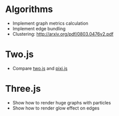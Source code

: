 # Algorithms
* Implement graph metrics calculation
* Implement edge bundling
* Clustering: http://arxiv.org/pdf/0803.0476v2.pdf

# Two.js
* Compare [two.js](https://github.com/jonobr1/two.js) and [pixi.js](https://github.com/GoodBoyDigital/pixi.js)

# Three.js
* Show how to render huge graphs with particles
* Show how to render glow effect on edges
